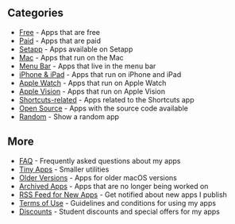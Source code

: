 ## Categories

- [Free](/apps/free) - Apps that are free
- [Paid](/apps/paid) - Apps that are paid
- [Setapp](/apps/setapp) - Apps available on Setapp
- [Mac](/apps/macos) - Apps that run on the Mac
- [Menu Bar](/apps/menu-bar) - Apps that live in the menu bar
- [iPhone & iPad](/apps/ios) - Apps that run on iPhone and iPad
- [Apple Watch](/apps/watchos) - Apps that run on Apple Watch
- [Apple Vision](/apps/visionos) - Apps that run on Apple Vision
- [Shortcuts-related](/apps/shortcuts) - Apps related to the Shortcuts app
- [Open Source](https://github.com/search?q=user%3Asindresorhus+language%3Aswift+topic%3Aapp+archived%3Afalse&type=repositories) - Apps with the source code available
- [Random](/apps/random) - Show a random app

## More

- [FAQ](/apps/faq) - Frequently asked questions about my apps
- [Tiny Apps](/tiny-apps) - Smaller utilities
- [Older Versions](/apps/older-versions) - Apps for older macOS versions
- [Archived Apps](/apps/archived) - Apps that are no longer being worked on
- [RSS Feed for New Apps](/feeds) - Get notified about new apps I publish
- [Terms of Use](/apps/terms) - Guidelines and conditions for using my apps
- [Discounts](/apps/discounts) - Student discounts and special offers for my apps
<!-- - [Affiliates](/apps/affiliates) - Earn commission when recommending my apps -->
